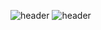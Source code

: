 
![header](https://capsule-render.vercel.app/api?color=auto)
![header](https://capsule-render.vercel.app/api?type=wave&color=auto&height=300&section=header&text=capsule%20render&fontSize=90)

